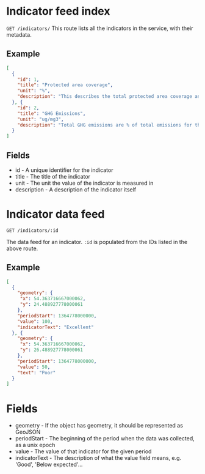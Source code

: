 # Indicator feed index
`GET /indicators/`
This route lists all the indicators in the service, with their metadata.

## Example
```json
[
  {
    "id": 1,
    "title": "Protected area coverage",
    "unit": "%",
    "description": "This describes the total protected area coverage as a percentage of the total area of the region"
  }, {
    "id": 2,
    "title": "GHG Emissions",
    "unit": "ug/mg3",
    "description": "Total GHG emissions are % of total emissions for that year"
  }
]
```

## Fields
* id - A unique identifier for the indicator
* title - The title of the indicator
* unit - The unit the value of the indicator is measured in
* description - A description of the indicator itself

# Indicator data feed
`GET /indicators/:id`

The data feed for an indicator. `:id` is populated from the IDs listed in the above route.

## Example
``` json
[ 
  {
    "geometry": {
     "x": 54.363716667000062,
     "y": 24.488927778000061
    },
    "periodStart": 1364778000000,
    "value": 100,
    "indicatorText": "Excellent"
  }, {
    "geometry": {
     "x": 54.363716667000062,
     "y": 26.488927778000061
    },
    "periodStart": 1364778000000,
    "value": 50,
    "text": "Poor"
  }
]
```

# Fields
* geometry - If the object has geometry, it should be represented as GeoJSON
* periodStart - The beginning of the period when the data was collected, as a unix epoch 
* value - The value of that indicator for the given period
* indicatorText - The description of what the value field means, e.g. 'Good', 'Below expected'...

